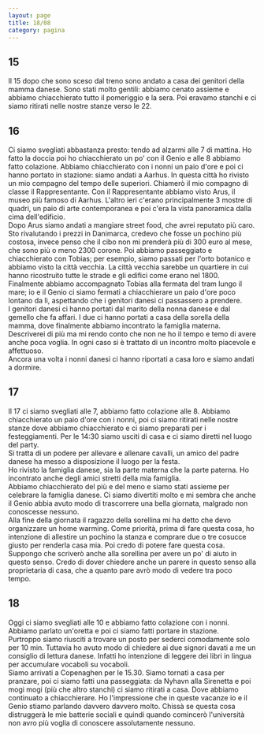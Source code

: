 ```yaml
--- 
layout: page
title: 18/08
category: pagina
---
```


## 15

Il 15 dopo che sono sceso dal treno sono andato a casa dei genitori della mamma
danese. Sono stati molto gentili: abbiamo cenato assieme e abbiamo chiacchierato
tutto il pomeriggio e la sera. Poi eravamo stanchi e ci siamo ritirati nelle
nostre stanze verso le 22.

## 16

Ci siamo svegliati abbastanza presto: tendo ad alzarmi alle 7 di mattina. Ho
fatto la doccia poi ho chiacchierato un po' con il Genio e alle 8 abbiamo fatto
colazione. Abbiamo chiacchierato con i nonni un paio d'ore e poi ci hanno
portato in stazione: siamo andati a Aarhus. In questa città ho rivisto un mio
compagno del tempo delle superiori. Chiamerò il mio compagno di classe il
Rappresentante. Con il Rappresentante abbiamo visto Arus, il museo più famoso di
Aarhus. L'altro ieri c'erano principalmente 3 mostre di quadri, un paio di arte
contemporanea e poi c'era la vista panoramica dalla cima dell'edificio.  
Dopo Arus siamo andati a mangiare street food, che avrei reputato più caro. Sto
rivalutando i prezzi in Danimarca, credevo che fosse un pochino più costosa,
invece penso che il cibo non mi prenderà più di 300 euro al mese, che sono più o
meno 2300 corone. Poi abbiamo passeggiato e chiacchierato con Tobias; per
esempio, siamo passati per l'orto botanico e abbiamo visto la città vecchia. La
città vecchia sarebbe un quartiere in cui hanno ricostruito tutte le strade e
gli edifici come erano nel 1800. Finalmente abbiamo accompagnato Tobias alla
fermata del tram lungo il mare; io e il Genio ci siamo fermati a chiacchierare
un paio d'ore poco lontano da lì, aspettando che i genitori danesi ci passassero
a prendere.  
I genitori danesi ci hanno portati dal marito della nonna danese e dal gemello
che fa affari. I due ci hanno portati a casa della sorella della mamma, dove
finalmente abbiamo incontrato la famiglia materna. Descriverei di più ma mi
rendo conto che non ne ho il tempo e temo di avere anche poca voglia. In ogni
caso si è trattato di un incontro molto piacevole e affettuoso.  
Ancora una volta i nonni danesi ci hanno riportati a casa loro e siamo andati a
dormire.

## 17

Il 17 ci siamo svegliati alle 7, abbiamo fatto colazione alle 8. Abbiamo
chiacchierato un paio d'ore con i nonni, poi ci siamo ritirati nelle nostre
stanze dove abbiamo chiacchierato e ci siamo preparati per i festeggiamenti. 
Per le 14:30 siamo usciti di casa e ci siamo diretti nel luogo del party.  
Si tratta di un podere per allevare e allenare cavalli, un amico del padre
danese ha messo a disposizione il luogo per la festa.  
Ho rivisto la famiglia danese, sia la parte materna che la parte paterna. Ho
incontrato anche degli amici stretti della mia famiglia.  
Abbiamo chiacchierato del più e del meno e siamo stati assieme per celebrare la
famiglia danese. Ci siamo divertiti molto e mi sembra che anche il Genio abbia
avuto modo di trascorrere una bella giornata, malgrado non conoscesse nessuno.  
Alla fine della giornata il ragazzo della sorellina mi ha detto che devo
organizzare un home warming. Come priorità, prima di fare questa cosa, ho
intenzione di allestire un pochino la stanza e comprare due o tre cosucce giusto
per renderla casa mia. Poi credo di potere fare questa cosa. Suppongo che
scriverò anche alla sorellina per avere un po' di aiuto in questo senso. Credo
di dover chiedere anche un parere in questo senso alla proprietaria di casa, che
a quanto pare avrò modo di vedere tra poco tempo.

## 18

Oggi ci siamo svegliati alle 10 e abbiamo fatto colazione con i nonni. Abbiamo
parlato un'oretta e poi ci siamo fatti portare in stazione.  
Purtroppo siamo riusciti a trovare un posto per sederci comodamente solo per 10
min. Tuttavia ho avuto modo di chiedere ai due signori davati a me un consiglio
di lettura danese. Infatti ho intenzione di leggere dei libri in lingua per
accumulare vocaboli su vocaboli.  
Siamo arrivati a Copenaghen per le 15.30. Siamo tornati a casa per pranzare, poi
ci siamo fatti una passeggiata: da Nyhavn alla Sirenetta e poi mogi mogi (più
che altro stanchi) ci siamo ritirati a casa. Dove abbiamo continuato a
chiacchierare. Ho l'impressione che in queste vacanze io e il Genio stiamo
parlando davvero davvero molto. Chissà se questa cosa distruggerà le mie
batterie sociali e quindi quando comincerò l'università non avro più voglia di
conoscere assolutamente nessuno.
